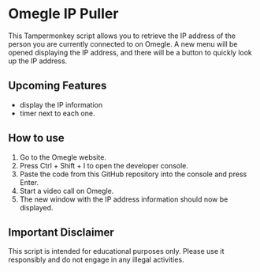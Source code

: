 # Omegle IP Puller

This Tampermonkey script allows you to retrieve the IP address of the person you are currently connected to on Omegle. A new menu will be opened displaying the IP address, and there will be a button to quickly look up the IP address.

## Upcoming Features
- display the IP information
- timer next to each one.

## How to use
1. Go to the Omegle website.
2. Press Ctrl + Shift + I to open the developer console.
3. Paste the code from this GitHub repository into the console and press Enter.
4. Start a video call on Omegle.
5. The new window with the IP address information should now be displayed.

## Important Disclaimer
This script is intended for educational purposes only. Please use it responsibly and do not engage in any illegal activities.
